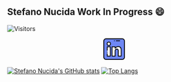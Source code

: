 ## Stefano Nucida Work In Progress 😄

![Visitors](https://visitor-badge.laobi.icu/badge?page_id=StefanoNucida)
 
<p align='center'>
 <a href="https://www.linkedin.com/in/stefano-nucida-61b0b662/" target="_blank"><img height="50" src="https://github.com/stefanonucida/StefanoNucida/blob/main/linkedin.png?raw=true"></a>&nbsp;&nbsp;
</p>


[![Stefano Nucida's GitHub stats](https://github-readme-stats.vercel.app/api?username=stefanonucida&show_icons=true&line_height=27&count_private=true&title_color=ffffff&text_color=c9cacc&icon_color=2bbc8a&bg_color=1d1f21)](https://github.com/stefanonucida/) 
[![Top Langs](https://github-readme-stats.vercel.app/api/top-langs/?username=stefanonucida&title_color=ffffff&text_color=c9cacc&icon_color=2bbc8a&bg_color=1d1f21)](https://github.com/stefanonucida/)
 
<!--
**stefanonucida/StefanoNucida** is a ✨ _special_ ✨ repository because its `README.md` (this file) appears on your GitHub profile.

Here are some ideas to get you started:

- 🔭 I’m currently working on ...
- 🌱 I’m currently learning ...
- 👯 I’m looking to collaborate on ...
- 🤔 I’m looking for help with ...
- 💬 Ask me about ...
- 📫 How to reach me: ...
- 😄 Pronouns: ...
- ⚡ Fun fact: ...
-->
